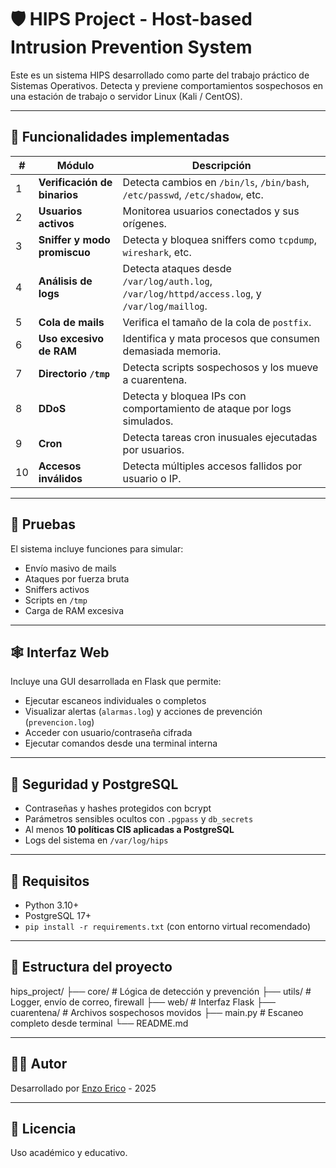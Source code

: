 # 🛡️ HIPS Project - Host-based Intrusion Prevention System

Este es un sistema HIPS desarrollado como parte del trabajo práctico de Sistemas Operativos. Detecta y previene comportamientos sospechosos en una estación de trabajo o servidor Linux (Kali / CentOS).

---

## 🚀 Funcionalidades implementadas

| # | Módulo | Descripción |
|---|--------|-------------|
| 1 | **Verificación de binarios** | Detecta cambios en `/bin/ls`, `/bin/bash`, `/etc/passwd`, `/etc/shadow`, etc. |
| 2 | **Usuarios activos** | Monitorea usuarios conectados y sus orígenes. |
| 3 | **Sniffer y modo promiscuo** | Detecta y bloquea sniffers como `tcpdump`, `wireshark`, etc. |
| 4 | **Análisis de logs** | Detecta ataques desde `/var/log/auth.log`, `/var/log/httpd/access.log`, y `/var/log/maillog`. |
| 5 | **Cola de mails** | Verifica el tamaño de la cola de `postfix`. |
| 6 | **Uso excesivo de RAM** | Identifica y mata procesos que consumen demasiada memoria. |
| 7 | **Directorio `/tmp`** | Detecta scripts sospechosos y los mueve a cuarentena. |
| 8 | **DDoS** | Detecta y bloquea IPs con comportamiento de ataque por logs simulados. |
| 9 | **Cron** | Detecta tareas cron inusuales ejecutadas por usuarios. |
| 10 | **Accesos inválidos** | Detecta múltiples accesos fallidos por usuario o IP. |

---

## 🧪 Pruebas

El sistema incluye funciones para simular:
- Envío masivo de mails
- Ataques por fuerza bruta
- Sniffers activos
- Scripts en `/tmp`
- Carga de RAM excesiva

---

## 🕸️ Interfaz Web

Incluye una GUI desarrollada en Flask que permite:
- Ejecutar escaneos individuales o completos
- Visualizar alertas (`alarmas.log`) y acciones de prevención (`prevencion.log`)
- Acceder con usuario/contraseña cifrada
- Ejecutar comandos desde una terminal interna

---

## 🔐 Seguridad y PostgreSQL

- Contraseñas y hashes protegidos con bcrypt
- Parámetros sensibles ocultos con `.pgpass` y `db_secrets`
- Al menos **10 políticas CIS aplicadas a PostgreSQL**
- Logs del sistema en `/var/log/hips`

---

## 🧰 Requisitos

- Python 3.10+
- PostgreSQL 17+
- `pip install -r requirements.txt` (con entorno virtual recomendado)

---

## 📂 Estructura del proyecto

hips_project/
├── core/ # Lógica de detección y prevención
├── utils/ # Logger, envío de correo, firewall
├── web/ # Interfaz Flask
├── cuarentena/ # Archivos sospechosos movidos
├── main.py # Escaneo completo desde terminal
└── README.md


---

## 👨‍💻 Autor

Desarrollado por [Enzo Erico](https://github.com/enzoericof) - 2025

---

## 📜 Licencia

Uso académico y educativo.
